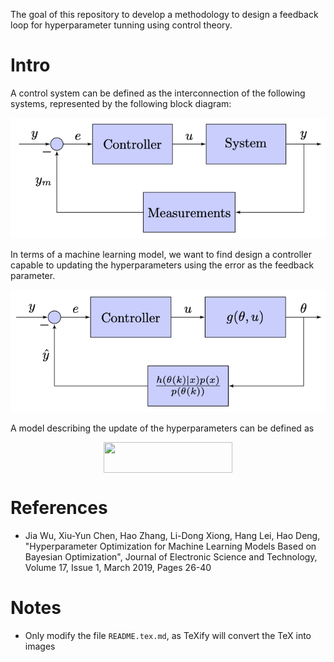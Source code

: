 The goal of this repository to develop a methodology to design a feedback loop for hyperparameter tunning using control theory.

# Intro

A control system can be defined as the interconnection of the following systems, represented by the following block diagram:

![General control system](https://github.com/hsteinshiromoto/research.hypercontrol/raw/master/docs/src/imgs/fig-general_control_system.png "General control system")

In terms of a machine learning model, we want to find design a controller capable to updating the hyperparameters using the error as the feedback parameter.

![Hyperparameter control system](https://github.com/hsteinshiromoto/research.hypercontrol/raw/master/docs/src/imgs/fig-hyperparameter_control_system.png "Hyperparameter control system")

A model describing the update of the hyperparameters can be defined as

<p align="center"><img src="/tex/1dff1fd94e2aea21f422fec95f749916.svg?invert_in_darkmode&sanitize=true" align=middle width=205.43329619999997pt height=49.315569599999996pt/></p>

# References

* Jia Wu, Xiu-Yun Chen, Hao Zhang, Li-Dong Xiong, Hang Lei, Hao Deng, "Hyperparameter Optimization for Machine Learning Models Based on Bayesian Optimization", Journal of Electronic Science and Technology, Volume 17, Issue 1, March 2019, Pages 26-40

# Notes

* Only modify the file `README.tex.md`, as TeXify will convert the TeX into images